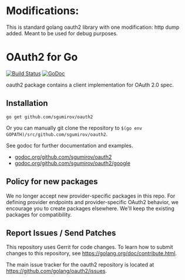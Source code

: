 
# Modifications:

This is standard golang oauth2 library with one modification: http dump added. 
Meant to be used for debug purposes.

# OAuth2 for Go

[![Build Status](https://travis-ci.org/golang/oauth2.svg?branch=master)](https://travis-ci.org/golang/oauth2)
[![GoDoc](https://godoc.org/github.com/sgumirov/oauth2?status.svg)](https://godoc.org/github.com/sgumirov/oauth2)

oauth2 package contains a client implementation for OAuth 2.0 spec.

## Installation

~~~~
go get github.com/sgumirov/oauth2
~~~~

Or you can manually git clone the repository to
`$(go env GOPATH)/src/github.com/sgumirov/oauth2`.

See godoc for further documentation and examples.

* [godoc.org/github.com/sgumirov/oauth2](http://godoc.org/github.com/sgumirov/oauth2)
* [godoc.org/github.com/sgumirov/oauth2/google](http://godoc.org/github.com/sgumirov/oauth2/google)

## Policy for new packages

We no longer accept new provider-specific packages in this repo. For
defining provider endpoints and provider-specific OAuth2 behavior, we
encourage you to create packages elsewhere. We'll keep the existing
packages for compatibility.

## Report Issues / Send Patches

This repository uses Gerrit for code changes. To learn how to submit changes to
this repository, see https://golang.org/doc/contribute.html.

The main issue tracker for the oauth2 repository is located at
https://github.com/golang/oauth2/issues.
